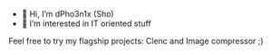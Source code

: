 - 👋 Hi, I’m dPho3n1x (Sho)
- 👀 I’m interested in IT oriented stuff

Feel free to try my flagship projects: Clenc and Image compressor ;)
